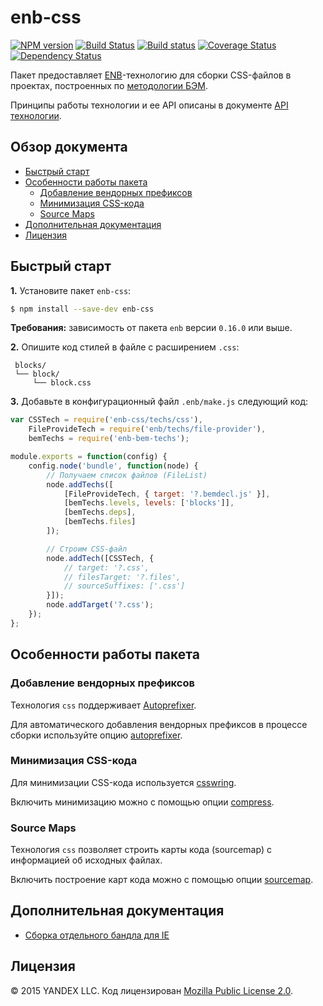 enb-css
=======

[![NPM version](http://img.shields.io/npm/v/enb-css.svg?style=flat)](http://www.npmjs.org/package/enb-css)
[![Build Status](http://img.shields.io/travis/enb-make/enb-css/master.svg?style=flat&label=tests)](https://travis-ci.org/enb-make/enb-css)
[![Build status](http://img.shields.io/appveyor/ci/blond/enb-css.svg?style=flat&label=windows)](https://ci.appveyor.com/project/andrewblond/enb-css)
[![Coverage Status](https://img.shields.io/coveralls/enb-make/enb-css.svg?style=flat)](https://coveralls.io/r/enb-make/enb-css?branch=master)
[![Dependency Status](http://img.shields.io/david/enb-make/enb-css.svg?style=flat)](https://david-dm.org/enb-make/enb-css)

Пакет предоставляет [ENB](https://ru.bem.info/tools/bem/enb-bem/)-технологию для сборки CSS-файлов в проектах, построенных по [методологии БЭМ](https://ru.bem.info/method/).

Принципы работы технологии и ее API описаны в документе [API технологии](docs/api.ru.md).

Обзор документа
---------------

<!-- TOC -->
- [Быстрый старт](#Быстрый-старт)
- [Особенности работы пакета](#Особенности-работы-пакета)
  - [Добавление вендорных префиксов](#Добавление-вендорных-префиксов)
  - [Минимизация CSS-кода](#Минимизация-css-кода)
  - [Source Maps](#source-maps)
- [Дополнительная документация](#Дополнительная-документация)
- [Лицензия](#Лицензия)

<!-- TOC END -->

Быстрый старт
-------------

**1.** Установите пакет `enb-css`:

```sh
$ npm install --save-dev enb-css
```

**Требования:** зависимость от пакета `enb` версии `0.16.0` или выше.

**2.** Опишите код стилей в файле с расширением `.css`:
```
 blocks/
 └── block/
     └── block.css
```

**3.** Добавьте в конфигурационный файл `.enb/make.js` следующий код:

```js
var CSSTech = require('enb-css/techs/css'),
    FileProvideTech = require('enb/techs/file-provider'),
    bemTechs = require('enb-bem-techs');

module.exports = function(config) {
    config.node('bundle', function(node) {
        // Получаем список файлов (FileList)
        node.addTechs([
            [FileProvideTech, { target: '?.bemdecl.js' }],
            [bemTechs.levels, levels: ['blocks']],
            [bemTechs.deps],
            [bemTechs.files]
        ]);

        // Строим CSS-файл
        node.addTech([CSSTech, {
            // target: '?.css',
            // filesTarget: '?.files',
            // sourceSuffixes: ['.css']
        }]);
        node.addTarget('?.css');
    });
};
```

Особенности работы пакета
-------------------------

### Добавление вендорных префиксов

Технология `css` поддерживает [Autoprefixer](https://github.com/postcss/autoprefixer).

Для автоматического добавления вендорных префиксов в процессе сборки используйте опцию [autoprefixer](docs/api.ru.md#autoprefixer).

### Минимизация CSS-кода

Для минимизации CSS-кода используется [csswring](https://github.com/hail2u/node-csswring).

Включить минимизацию можно с помощью опции [compress](docs/api.ru.md#compress).

### Source Maps

Технология `css` позволяет строить карты кода (sourcemap) с информацией об исходных файлах.

Включить построение карт кода можно с помощью опции [sourcemap](docs/api.ru.md#sourcemap).

Дополнительная документация
---------------------------

* [Сборка отдельного бандла для IE](docs/ie.ru.md)

Лицензия
--------

© 2015 YANDEX LLC. Код лицензирован [Mozilla Public License 2.0](LICENSE.txt).
